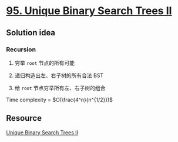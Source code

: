 # [95. Unique Binary Search Trees II](https://leetcode.com/problems/unique-binary-search-trees-ii/)

## Solution idea

### Recursion

1. 穷举 `root` 节点的所有可能

2. 递归构造出左、右子树的所有合法 BST

3. 给 `root` 节点穷举所有左、右子树的组合

Time complexity = $O(\frac{4^n}{n^{1/2}})$

## Resource

[Unique Binary Search Trees II](https://aaronice.gitbook.io/lintcode/dynamic_programming/unique-binary-search-trees-ii)